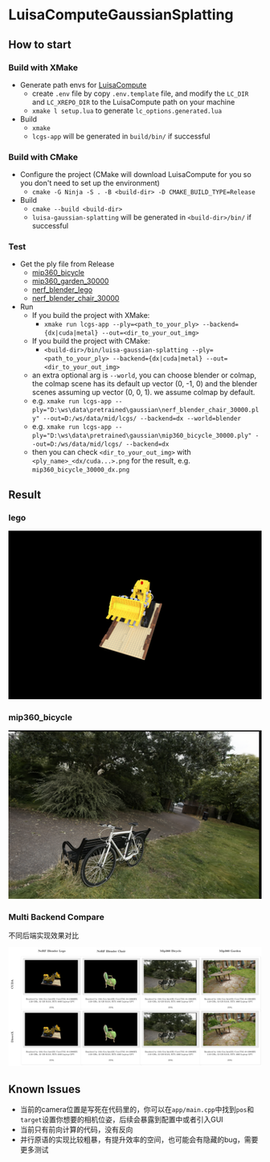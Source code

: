 # LuisaComputeGaussianSplatting

## How to start

### Build with XMake

- Generate path envs for [LuisaCompute](https://github.com/LuisaGroup/LuisaCompute)
  - create `.env` file by copy `.env.template` file, and modify the `LC_DIR` and `LC_XREPO_DIR` to the LuisaCompute path on your machine
  - `xmake l setup.lua` to generate `lc_options.generated.lua`
- Build
  - `xmake`
  - `lcgs-app` will be generated in `build/bin/` if successful

### Build with CMake

- Configure the project (CMake will download LuisaCompute for you so you don't need to set up the environment)
  - `cmake -G Ninja -S . -B <build-dir> -D CMAKE_BUILD_TYPE=Release`
- Build
  - `cmake --build <build-dir>`
  - `luisa-gaussian-splatting` will be generated in `<build-dir>/bin/` if successful

### Test

- Get the ply file from Release
  - [mip360_bicycle](https://github.com/LuisaGroup/LuisaComputeGaussianSplatting/releases/download/v0.1/mip360_bicycle_30000.ply)
  - [mip360_garden_30000](https://github.com/LuisaGroup/LuisaComputeGaussianSplatting/releases/download/v0.2/mip360_garden_30000.ply)
  - [nerf_blender_lego](https://github.com/LuisaGroup/LuisaComputeGaussianSplatting/releases/download/v0.1/nerf_blender_lego_30000.ply)
  - [nerf_blender_chair_30000](https://github.com/LuisaGroup/LuisaComputeGaussianSplatting/releases/download/v0.2/nerf_blender_chair_30000.ply)
- Run
  - If you build the project with XMake:
    - `xmake run lcgs-app --ply=<path_to_your_ply> --backend={dx|cuda|metal} --out=<dir_to_your_out_img>`
  - If you build the project with CMake:
    - `<build-dir>/bin/luisa-gaussian-splatting --ply=<path_to_your_ply> --backend={dx|cuda|metal} --out=<dir_to_your_out_img>`
  - an extra optional arg is `--world`, you can choose blender or colmap, the colmap scene has its default up vector (0, -1, 0) and the blender scenes assuming up vector (0, 0, 1). we assume colmap by default.
  - e.g. `xmake run lcgs-app --ply="D:\ws\data\pretrained\gaussian\nerf_blender_chair_30000.ply" --out=D:/ws/data/mid/lcgs/ --backend=dx --world=blender`
  - e.g. `xmake run lcgs-app --ply="D:\ws\data\pretrained\gaussian\mip360_bicycle_30000.ply" --out=D:/ws/data/mid/lcgs/ --backend=dx`
  - then you can check `<dir_to_your_out_img>` with `<ply_name>_<dx/cuda...>.png` for the result, e.g. `mip360_bicycle_30000_dx.png`

## Result

### lego

![](doc/nerf_lego_result.png)

### mip360_bicycle

![](doc/mip360_bicycle_result.png)

### Multi Backend Compare 

不同后端实现效果对比

![](doc/fig_lcgs_compare.png)

## Known Issues

- 当前的camera位置是写死在代码里的，你可以在`app/main.cpp`中找到`pos`和`target`设置你想要的相机位姿，后续会暴露到配置中或者引入GUI 
- 当前只有前向计算的代码，没有反向
- 并行原语的实现比较粗暴，有提升效率的空间，也可能会有隐藏的bug，需要更多测试

